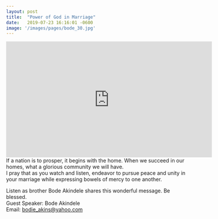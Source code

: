 ```yaml
---
layout: post
title:  "Power of God in Marriage"
date:   2019-07-23 16:16:01 -0600
image: '/images/pages/bode_30.jpg'
---
```

<iframe width="560" height="315" src="https://www.youtube.com/embed/8gbXJbYxlMM" frameborder="0" allow="accelerometer; autoplay; encrypted-media; gyroscope; picture-in-picture" allowfullscreen></iframe>
If a nation is to prosper, it begins with the home. When we succeed in our homes, what a glorious community we will have.
<br>I pray that as you watch and listen, endeavor to pursue peace and unity in your marriage while expressing bowels of mercy to one another. 

Listen as brother Bode Akindele shares this wonderful message. Be blessed. 
<br>
Guest Speaker: Bode Akindele <br>
Email: bodie_akins@yahoo.com 
